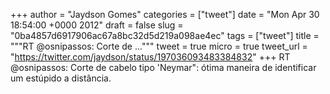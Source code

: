 
+++
author = "Jaydson Gomes"
categories = ["tweet"]
date = "Mon Apr 30 18:54:00 +0000 2012"
draft = false
slug = "0ba4857d6917906ac67a8bc32d5d219a098ae4ec"
tags = ["tweet"]
title = """RT @osnipassos: Corte de ..."""
tweet = true
micro = true
tweet_url = "https://twitter.com/jaydson/status/197036093483384832"
+++
RT @osnipassos: Corte de cabelo tipo 'Neymar": ótima maneira de identificar um estúpido a distância.
